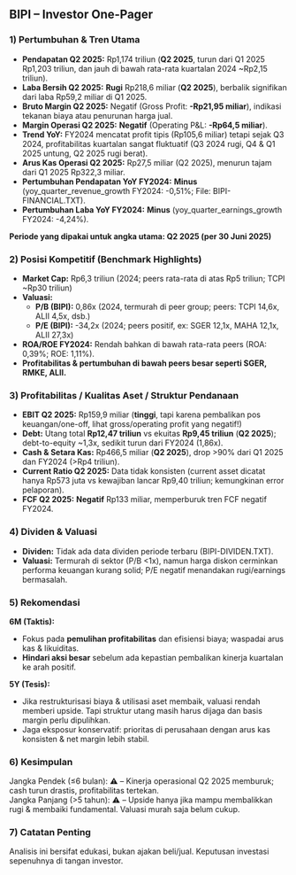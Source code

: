 ## BIPI – Investor One-Pager

### 1) Pertumbuhan & Tren Utama
- **Pendapatan Q2 2025:** Rp1,174 triliun (**Q2 2025**, turun dari Q1 2025 Rp1,203 triliun, dan jauh di bawah rata-rata kuartalan 2024 ~Rp2,15 triliun).
- **Laba Bersih Q2 2025:** **Rugi** Rp218,6 miliar (**Q2 2025**), berbalik signifikan dari laba Rp59,2 miliar di Q1 2025.
- **Bruto Margin Q2 2025:** Negatif (Gross Profit: **-Rp21,95 miliar**), indikasi tekanan biaya atau penurunan harga jual.
- **Margin Operasi Q2 2025:** **Negatif** (Operating P&L: **-Rp64,5 miliar**).
- **Trend YoY:** FY2024 mencatat profit tipis (Rp105,6 miliar) tetapi sejak Q3 2024, profitabilitas kuartalan sangat fluktuatif (Q3 2024 rugi, Q4 & Q1 2025 untung, Q2 2025 rugi berat).
- **Arus Kas Operasi Q2 2025:** Rp27,5 miliar (Q2 2025), menurun tajam dari Q1 2025 Rp322,3 miliar.
- **Pertumbuhan Pendapatan YoY FY2024:** **Minus** (yoy_quarter_revenue_growth FY2024: -0,51%; File: BIPI-FINANCIAL.TXT).
- **Pertumbuhan Laba YoY FY2024:** **Minus** (yoy_quarter_earnings_growth FY2024: -4,24%).
  
**Periode yang dipakai untuk angka utama: Q2 2025 (per 30 Juni 2025)**

### 2) Posisi Kompetitif (Benchmark Highlights)
- **Market Cap:** Rp6,3 triliun (2024; peers rata-rata di atas Rp5 triliun; TCPI ~Rp30 triliun)
- **Valuasi:**
  - **P/B (BIPI):** 0,86x (2024, termurah di peer group; peers: TCPI 14,6x, ALII 4,5x, dsb.)
  - **P/E (BIPI):** -34,2x (2024; peers positif, ex: SGER 12,1x, MAHA 12,1x, ALII 27,3x)
- **ROA/ROE FY2024:** Rendah bahkan di bawah rata-rata peers (ROA: 0,39%; ROE: 1,11%).
- **Profitabilitas & pertumbuhan di bawah peers besar seperti SGER, RMKE, ALII.**

### 3) Profitabilitas / Kualitas Aset / Struktur Pendanaan
- **EBIT Q2 2025:** Rp159,9 miliar (**tinggi**, tapi karena pembalikan pos keuangan/one-off, lihat gross/operating profit yang negatif!)
- **Debt:** Utang total **Rp12,47 triliun** vs ekuitas **Rp9,45 triliun** (**Q2 2025**); debt-to-equity ~1,3x, sedikit turun dari FY2024 (1,86x).
- **Cash & Setara Kas:** Rp466,5 miliar (**Q2 2025**), drop >90% dari Q1 2025 dan FY2024 (>Rp4 triliun).
- **Current Ratio Q2 2025:** Data tidak konsisten (current asset dicatat hanya Rp573 juta vs kewajiban lancar Rp9,40 triliun; kemungkinan error pelaporan).
- **FCF Q2 2025:** **Negatif** Rp133 miliar, memperburuk tren FCF negatif FY2024.

### 4) Dividen & Valuasi
- **Dividen:** Tidak ada data dividen periode terbaru (BIPI-DIVIDEN.TXT).
- **Valuasi:** Termurah di sektor (P/B <1x), namun harga diskon cerminkan performa keuangan kurang solid; P/E negatif menandakan rugi/earnings bermasalah.

### 5) Rekomendasi
**6M (Taktis):**  
- Fokus pada **pemulihan profitabilitas** dan efisiensi biaya; waspadai arus kas & likuiditas.
- **Hindari aksi besar** sebelum ada kepastian pembalikan kinerja kuartalan ke arah positif.

**5Y (Tesis):**  
- Jika restrukturisasi biaya & utilisasi aset membaik, valuasi rendah memberi upside. Tapi struktur utang masih harus dijaga dan basis margin perlu dipulihkan.
- Jaga eksposur konservatif: prioritas di perusahaan dengan arus kas konsisten & net margin lebih stabil.

### 6) Kesimpulan
Jangka Pendek (≤6 bulan): ⚠️ – Kinerja operasional Q2 2025 memburuk; cash turun drastis, profitabilitas tertekan.  
Jangka Panjang (>5 tahun): ⚠️ – Upside hanya jika mampu membalikkan rugi & membaiki fundamental. Valuasi murah saja belum cukup.

### 7) Catatan Penting
Analisis ini bersifat edukasi, bukan ajakan beli/jual. Keputusan investasi sepenuhnya di tangan investor.